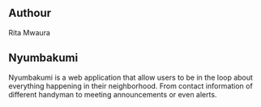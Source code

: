 ## Authour
Rita Mwaura
## Nyumbakumi
Nyumbakumi  is a web application that allow users to be in the loop about everything happening in their neighborhood. From contact information of different handyman to meeting announcements or even alerts.